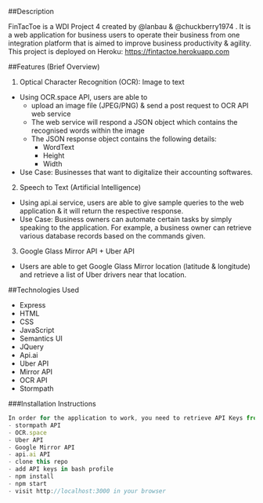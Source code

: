 ##Description

FinTacToe is a WDI Project 4 created by @lanbau & @chuckberry1974 . It is a web application for business users to operate their business from one integration platform that is aimed to improve business productivity & agility. This project is deployed on Heroku: https://fintactoe.herokuapp.com

##Features (Brief Overview)
1. Optical Character Recognition (OCR): Image to text
- Using OCR.space API, users are able to
  - upload an image file (JPEG/PNG) & send a post request to OCR API web service
  - The web service will respond a JSON object which contains the recognised words within the image
  - The JSON response object contains the following details:
    - WordText
    - Height
    - Width
- Use Case: Businesses that want to digitalize their accounting softwares.

2. Speech to Text (Artificial Intelligence)
- Using api.ai service, users are able to give sample queries to the web application & it will return the respective response.
- Use Case: Business owners can automate certain tasks by simply speaking to the application. For example, a business owner can retrieve various database records based on the commands given.

3. Google Glass Mirror API + Uber API
- Users are able to get Google Glass Mirror location (latitude & longitude) and retrieve a list of Uber drivers near that location.

##Technologies Used
- Express
- HTML
- CSS
- JavaScript
- Semantics UI
- JQuery
- Api.ai
- Uber API
- Mirror API
- OCR API
- Stormpath

###Installation Instructions
``` javascript
In order for the application to work, you need to retrieve API Keys from the following services:
- stormpath API
- OCR.space
- Uber API
- Google Mirror API
- api.ai API
- clone this repo
- add API keys in bash profile
- npm install
- npm start
- visit http://localhost:3000 in your browser
```
